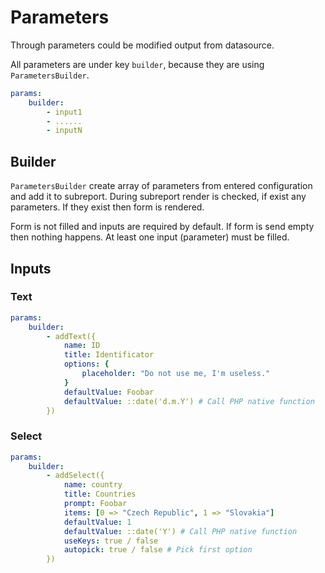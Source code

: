 # Parameters

Through parameters could be modified output from datasource.

All parameters are under key `builder`, because they are using `ParametersBuilder`.

```yaml
params:
    builder:
        - input1
        - ......
        - inputN
```

## Builder

`ParametersBuilder` create array of parameters from entered configuration and add it to subreport.
During subreport render is checked, if exist any parameters. If they exist then form is rendered.

Form is not filled and inputs are required by default. If form is send empty then nothing happens.
At least one input (parameter) must be filled.

## Inputs

### Text

```yaml
params:
    builder:
        - addText({
            name: ID
            title: Identificator
            options: {
                placeholder: "Do not use me, I'm useless."
            }
            defaultValue: Foobar
            defaultValue: ::date('d.m.Y') # Call PHP native function
        })
```

### Select

```yaml
params:
    builder:
        - addSelect({
            name: country
            title: Countries
            prompt: Foobar
            items: [0 => "Czech Republic", 1 => "Slovakia"]
            defaultValue: 1
            defaultValue: ::date('Y') # Call PHP native function
            useKeys: true / false
            autopick: true / false # Pick first option
        })
```
